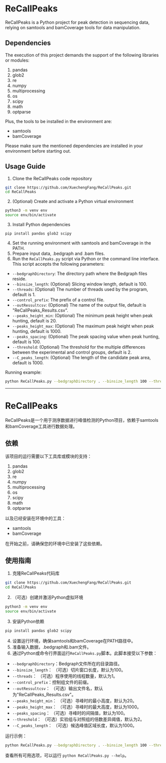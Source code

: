 <a name="Ujy60"></a>
# ReCallPeaks
ReCallPeaks is a Python project for peak detection in sequencing data, relying on samtools and bamCoverage tools for data manipulation.
<a name="Dependencies"></a>
## Dependencies
The execution of this project demands the support of the following libraries or modules:

1. pandas
2. glob2
3. re
4. numpy
5. multiprocessing
6. os
7. scipy
8. math
9. optparse

Plus, the tools to be installed in the environment are:

- samtools
- bamCoverage

Please make sure the mentioned dependencies are installed in your environment before starting out.
<a name="9b2a4b69"></a>
## Usage Guide

1.  Clone the ReCallPeaks code repository 
```bash
git clone https://github.com/XuechengFang/ReCallPeaks.git
cd ReCallPeaks
```

2.  (Optional) Create and activate a Python virtual environment 
```bash
python3 -m venv env
source env/bin/activate
```

3.  Install Python dependencies 
```bash
pip install pandas glob2 scipy
```

4.  Set the running environment with samtools and bamCoverage in the PATH. 
5.  Prepare input data, .bedgraph and .bam files. 
6.  Run the `ReCallPeaks.py` script via Python or the command line interface. This script accepts the following parameters: 
   - `--bedgraphDirectory`: The directory path where the Bedgraph files reside.
   - `--binsize_length`: (Optional) Slicing window length, default is 100.
   - `--threads`: (Optional) The number of threads used by the program, default is 1.
   - `--control_prefix`: The prefix of a control file.
   - `--outRessultcsv`: (Optional) The name of the output file, default is "ReCallPeaks_Results.csv".
   - `--peaks_height_min`: (Optional) The minimum peak height when peak hunting, default is 20.
   - `--peaks_height_max`: (Optional) The maximum peak height when peak hunting, default is 1000.
   - `--peaks_spacing`: (Optional) The peak spacing value when peak hunting, default is 100.
   - `--threshold`: (Optional) The threshold for the multiple differences between the experimental and control groups, default is 2.
   - `--C_peaks_length`: (Optional) The length of the candidate peak area, default is 1000.

Running example: 
```bash
python ReCallPeaks.py --bedgraphDirectory . --binsize_length 100 --threads 5 --control_prefix TB0135 --peaks_height_min 20 --peaks_height_max 700 --peaks_spacing 100 --threshold 2 --C_peaks_length 1000
```

---

<a name="ReCallPeaks"></a>
# ReCallPeaks
ReCallPeaks是一个用于测序数据进行峰值检测的Python项目，依赖于samtools和bamCoverage工具进行数据处理。
<a name="6860b943"></a>
## 依赖
该项目的运行需要以下工具库或模块的支持：

1. pandas
2. glob2
3. re
4. numpy
5. multiprocessing
6. os
7. scipy
8. math
9. optparse

以及已经安装在环境中的工具：

- samtools
- bamCoverage

在开始之前，请确保您的环境中已安装了这些依赖。
<a name="981f67ed"></a>
## 使用指南

1.  克隆ReCallPeaks代码库 
```bash
git clone https://github.com/XuechengFang/ReCallPeaks.git
cd ReCallPeaks
```
 

2.  （可选）创建并激活Python虚拟环境 
```bash
python3 -m venv env
source env/bin/activate
```
 

3.  安装Python依赖 
```bash
pip install pandas glob2 scipy
```
 

4.  设置运行环境，确保samtools和bamCoverage在PATH路径中。 
5.  准备输入数据，.bedgraph和.bam文件。 
6.  通过Python或命令行界面运行`ReCallPeaks.py`脚本。此脚本接受以下参数： 
   - `--bedgraphDirectory`：Bedgraph文件所在的目录路径。
   - `--binsize_length`： （可选）切片窗口长度，默认为100。
   - `--threads`： （可选）程序使用的线程数量，默认为1。
   - `--control_prefix`：控制组文件的前缀。
   - `--outRessultcsv`： （可选）输出文件名，默认为"ReCallPeaks_Results.csv"。
   - `--peaks_height_min`： （可选）寻峰时的最小高度，默认为20。
   - `--peaks_height_max`： （可选）寻峰时的最大高度，默认为1000。
   - `--peaks_spacing`： （可选）寻峰时的间隔值，默认为100。
   - `--threshold`： （可选）实验组与对照组的倍数差异阈值，默认为2。
   - `--C_peaks_length`： （可选）候选峰值区域长度，默认为1000。

运行示例： 
```bash
python ReCallPeaks.py --bedgraphDirectory . --binsize_length 100 --threads 5 --control_prefix TB0135 --peaks_height_min 20 --peaks_height_max 700 --peaks_spacing 100 --threshold 2 --C_peaks_length 1000
```
查看所有可用选项，可以运行 `python ReCallPeaks.py --help`。 
